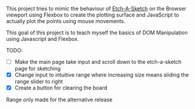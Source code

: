 This project tries to mimic the behaviour of [Etch-A-Sketch](https://en.wikipedia.org/wiki/Etch_A_Sketch) on the Browser viewport using Flexbox to create the plotting surface and JavaScript to actually plot the points using mouse movements.

This goal of this project is to teach myself the basics of DOM Manipulation using Javascript and Flexbox.

TODO: 
- [ ] Make the main page take input and scroll down to the etch-a-sketch page for sketching
- [x] Change input to intuitive range where increasing size means sliding the range slider to right
- [x] Create a button for clearing the board 

Range only made for the alternative release 